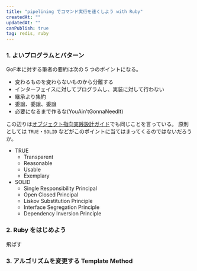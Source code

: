 ```yaml
---
title: "pipelining でコマンド実行を速くしよう with Ruby"
createdAt: ""
updatedAt: ""
canPublish: true
tag: redis, ruby
---
```


### 1. よいプログラムとパターン

GoF本に対する筆者の要約は次の 5 つのポイントになる。

- 変わるものを変わらないものから分離する
- インターフェイスに対してプログラムし、実装に対して行わない
- 継承より集約
- 委譲、委譲、委譲
- 必要になるまで作るな(YouAin'tGonnaNeedIt)

この辺りは[オブジェクト指向実践設計ガイド](https://amzn.to/309vqZX)でも同じことを言っている。
原則としては `TRUE`・`SOLID` などがこのポイントに当てはまってくるのではないだろうか。
- TRUE
  - Transparent
  - Reasonable
  - Usable
  - Exemplary
- SOLID
  - Single Responsibility Principal
  - Open Closed Principal
  - Liskov Substitution Principle
  - Interface Segregation Principle
  - Dependency Inversion Principle

### 2. Ruby をはじめよう

飛ばす

### 3. アルゴリズムを変更する Template Method
